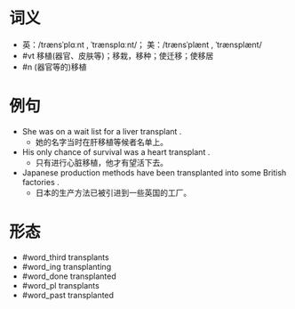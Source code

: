 # 词义
- 英：/trænsˈplɑːnt , ˈtrænsplɑːnt/； 美：/trænsˈplænt , ˈtrænsplænt/
- #vt 移植(器官、皮肤等)；移栽，移种；使迁移；使移居
- #n (器官等的)移植
# 例句
- She was on a wait list for a liver transplant .
	- 她的名字当时在肝移植等候者名单上。
- His only chance of survival was a heart transplant .
	- 只有进行心脏移植，他才有望活下去。
- Japanese production methods have been transplanted into some British factories .
	- 日本的生产方法已被引进到一些英国的工厂。
# 形态
- #word_third transplants
- #word_ing transplanting
- #word_done transplanted
- #word_pl transplants
- #word_past transplanted
